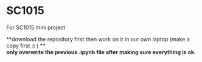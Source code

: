 # SC1015
For SC1015 mini project

**download the repository first then work on it in our own laptop (make a copy first :) )  **     
**only overwrite the previous .ipynb file after making sure everything is ok.**
